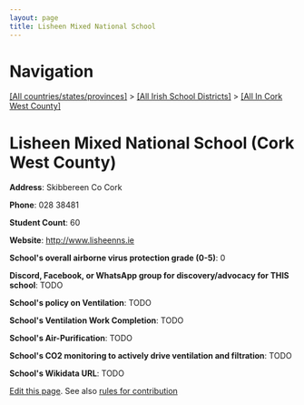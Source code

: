 ```yaml
---
layout: page
title: Lisheen Mixed National School
---
```

# Navigation

[[All countries/states/provinces]](../../..) > [[All Irish School Districts]](../..) > [[All In Cork West County]](..)

# Lisheen Mixed National School (Cork West County)

**Address**: Skibbereen Co Cork

**Phone**: 028 38481

**Student Count**: 60

**Website**: <http://www.lisheenns.ie>

**School's overall airborne virus protection grade (0-5)**: 0

**Discord, Facebook, or WhatsApp group for discovery/advocacy for THIS school**: TODO

**School's policy on Ventilation**: TODO

**School's Ventilation Work Completion**: TODO

**School's Air-Purification**: TODO

**School's CO2 monitoring to actively drive ventilation and filtration**: TODO

**School's Wikidata URL**: TODO


[Edit this page](https://github.com/ventilate-schools/Ireland/edit/main/./Cork_West_County/Lisheen_Mixed_National_School.md). See also [rules for contribution](../../../contribution-rules/)